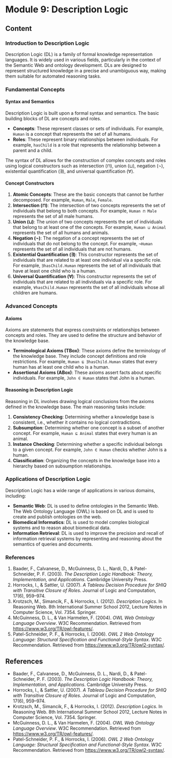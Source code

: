 # Module 9: Description Logic

## Content

### Introduction to Description Logic

Description Logic (DL) is a family of formal knowledge representation languages. It is widely used in various fields, particularly in the context of the Semantic Web and ontology development. DLs are designed to represent structured knowledge in a precise and unambiguous way, making them suitable for automated reasoning tasks.

### Fundamental Concepts

#### Syntax and Semantics

Description Logic is built upon a formal syntax and semantics. The basic building blocks of DL are concepts and roles.

- **Concepts**: These represent classes or sets of individuals. For example, `Human` is a concept that represents the set of all humans.
- **Roles**: These represent binary relationships between individuals. For example, `hasChild` is a role that represents the relationship between a parent and a child.

The syntax of DL allows for the construction of complex concepts and roles using logical constructors such as intersection (⊓), union (⊔), negation (¬), existential quantification (∃), and universal quantification (∀).

#### Concept Constructors

1. **Atomic Concepts**: These are the basic concepts that cannot be further decomposed. For example, `Human`, `Male`, `Female`.
2. **Intersection (⊓)**: The intersection of two concepts represents the set of individuals that belong to both concepts. For example, `Human ⊓ Male` represents the set of all male humans.
3. **Union (⊔)**: The union of two concepts represents the set of individuals that belong to at least one of the concepts. For example, `Human ⊔ Animal` represents the set of all humans and animals.
4. **Negation (¬)**: The negation of a concept represents the set of individuals that do not belong to the concept. For example, `¬Human` represents the set of all individuals that are not humans.
5. **Existential Quantification (∃)**: This constructor represents the set of individuals that are related to at least one individual via a specific role. For example, `∃hasChild.Human` represents the set of all individuals that have at least one child who is a human.
6. **Universal Quantification (∀)**: This constructor represents the set of individuals that are related to all individuals via a specific role. For example, `∀hasChild.Human` represents the set of all individuals whose all children are humans.

### Advanced Concepts

#### Axioms

Axioms are statements that express constraints or relationships between concepts and roles. They are used to define the structure and behavior of the knowledge base.

- **Terminological Axioms (TBox)**: These axioms define the terminology of the knowledge base. They include concept definitions and role restrictions. For example, `Human ⊑ ∃hasChild.Human` states that every human has at least one child who is a human.
- **Assertional Axioms (ABox)**: These axioms assert facts about specific individuals. For example, `John ∈ Human` states that John is a human.

#### Reasoning in Description Logic

Reasoning in DL involves drawing logical conclusions from the axioms defined in the knowledge base. The main reasoning tasks include:

1. **Consistency Checking**: Determining whether a knowledge base is consistent, i.e., whether it contains no logical contradictions.
2. **Subsumption**: Determining whether one concept is a subset of another concept. For example, `Human ⊑ Animal` states that every human is an animal.
3. **Instance Checking**: Determining whether a specific individual belongs to a given concept. For example, `John ∈ Human` checks whether John is a human.
4. **Classification**: Organizing the concepts in the knowledge base into a hierarchy based on subsumption relationships.

### Applications of Description Logic

Description Logic has a wide range of applications in various domains, including:

- **Semantic Web**: DL is used to define ontologies in the Semantic Web. The Web Ontology Language (OWL) is based on DL and is used to create and publish ontologies on the web.
- **Biomedical Informatics**: DL is used to model complex biological systems and to reason about biomedical data.
- **Information Retrieval**: DL is used to improve the precision and recall of information retrieval systems by representing and reasoning about the semantics of queries and documents.

### References

1. Baader, F., Calvanese, D., McGuinness, D. L., Nardi, D., & Patel-Schneider, P. F. (2003). _The Description Logic Handbook: Theory, Implementation, and Applications_. Cambridge University Press.
2. Horrocks, I., & Sattler, U. (2007). _A Tableau Decision Procedure for SHIQ with Transitive Closure of Roles_. Journal of Logic and Computation, 17(6), 959–974.
3. Krotzsch, M., Simancik, F., & Horrocks, I. (2012). _Description Logics_. In Reasoning Web. 8th International Summer School 2012, Lecture Notes in Computer Science, Vol. 7354. Springer.
4. McGuinness, D. L., & Van Harmelen, F. (2004). _OWL Web Ontology Language Overview_. W3C Recommendation. Retrieved from <https://www.w3.org/TR/owl-features/>.
5. Patel-Schneider, P. F., & Horrocks, I. (2006). _OWL 2 Web Ontology Language: Structural Specification and Functional-Style Syntax_. W3C Recommendation. Retrieved from <https://www.w3.org/TR/owl2-syntax/>.

## References

- Baader, F., Calvanese, D., McGuinness, D. L., Nardi, D., & Patel-Schneider, P. F. (2003). _The Description Logic Handbook: Theory, Implementation, and Applications_. Cambridge University Press.
- Horrocks, I., & Sattler, U. (2007). _A Tableau Decision Procedure for SHIQ with Transitive Closure of Roles_. Journal of Logic and Computation, 17(6), 959–974.
- Krotzsch, M., Simancik, F., & Horrocks, I. (2012). _Description Logics_. In Reasoning Web. 8th International Summer School 2012, Lecture Notes in Computer Science, Vol. 7354. Springer.
- McGuinness, D. L., & Van Harmelen, F. (2004). _OWL Web Ontology Language Overview_. W3C Recommendation. Retrieved from <https://www.w3.org/TR/owl-features/>.
- Patel-Schneider, P. F., & Horrocks, I. (2006). _OWL 2 Web Ontology Language: Structural Specification and Functional-Style Syntax_. W3C Recommendation. Retrieved from <https://www.w3.org/TR/owl2-syntax/>.
